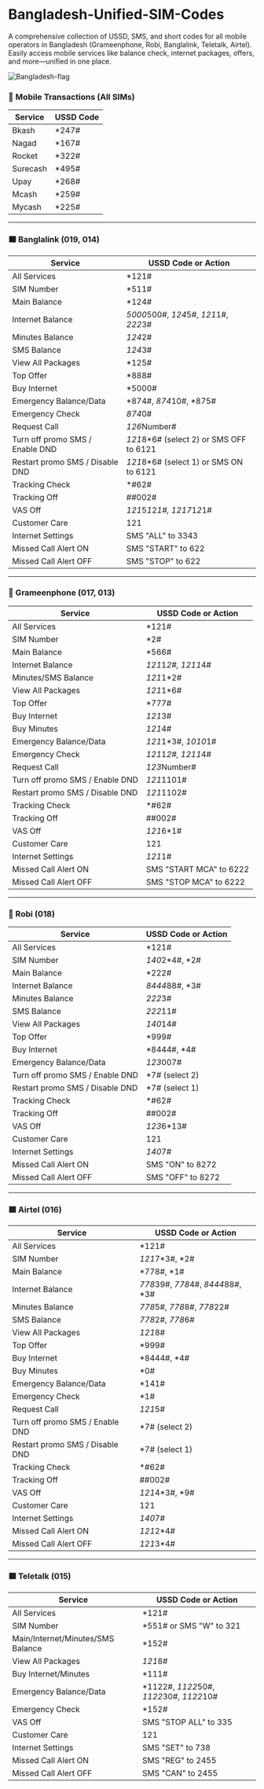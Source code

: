 # Bangladesh-Unified-SIM-Codes
A comprehensive collection of USSD, SMS, and short codes for all mobile operators in Bangladesh (Grameenphone, Robi, Banglalink, Teletalk, Airtel). Easily access mobile services like balance check, internet packages, offers, and more—unified in one place.

![Bangladesh-flag](https://en.wikipedia.org/wiki/Flag_of_Bangladesh#/media/File:Flag_of_Bangladesh.svg)

### 📱 Mobile Transactions (All SIMs)
| Service     | USSD Code |
|-------------|-----------|
| Bkash       | *247#     |
| Nagad       | *167#     |
| Rocket      | *322#     |
| Surecash    | *495#     |
| Upay        | *268#     |
| Mcash       | *259#     |
| Mycash      | *225#     |

---

### 🟧 Banglalink (019, 014)
| Service                        | USSD Code or Action                                  |
|--------------------------------|------------------------------------------------------|
| All Services                   | *121#                                               |
| SIM Number                     | *511#                                               |
| Main Balance                   | *124#                                               |
| Internet Balance               | *5000*500#, *124*5#, *121*1#, *222*3#               |
| Minutes Balance                | *124*2#                                             |
| SMS Balance                    | *124*3#                                             |
| View All Packages              | *125#                                               |
| Top Offer                      | *888#                                               |
| Buy Internet                   | *5000#                                              |
| Emergency Balance/Data         | *874#, *874*10#, *875#                              |
| Emergency Check                | *874*0#                                             |
| Request Call                   | *126*Number#                                        |
| Turn off promo SMS / Enable DND| *121*8*6# (select 2) or SMS OFF to 6121             |
| Restart promo SMS / Disable DND| *121*8*6# (select 1) or SMS ON to 6121              |
| Tracking Check                 | *#62#                                               |
| Tracking Off                   | ##002#                                              |
| VAS Off                        | *121*5*1*2*1#, *121*7*1*2*1#                         |
| Customer Care                  | 121                                                 |
| Internet Settings              | SMS "ALL" to 3343                                   |
| Missed Call Alert ON           | SMS "START" to 622                                  |
| Missed Call Alert OFF          | SMS "STOP" to 622                                   |

---

### 🔵 Grameenphone (017, 013)
| Service                        | USSD Code or Action                                  |
|--------------------------------|------------------------------------------------------|
| All Services                   | *121#                                               |
| SIM Number                     | *2#                                                 |
| Main Balance                   | *566#                                               |
| Internet Balance               | *121*1*2#, *121*1*4#                                |
| Minutes/SMS Balance            | *121*1*2#                                           |
| View All Packages              | *121*1*6#                                           |
| Top Offer                      | *777#                                               |
| Buy Internet                   | *121*3#                                             |
| Buy Minutes                    | *121*4#                                             |
| Emergency Balance/Data         | *121*1*3#, *1010*1#                                 |
| Emergency Check                | *121*1*2#, *121*1*4#                                |
| Request Call                   | *123*Number#                                        |
| Turn off promo SMS / Enable DND| *121*1101#                                          |
| Restart promo SMS / Disable DND| *121*1102#                                          |
| Tracking Check                 | *#62#                                               |
| Tracking Off                   | ##002#                                              |
| VAS Off                        | *121*6*1#                                           |
| Customer Care                  | 121                                                 |
| Internet Settings              | *121*1#                                             |
| Missed Call Alert ON           | SMS "START MCA" to 6222                             |
| Missed Call Alert OFF          | SMS "STOP MCA" to 6222                              |

---

### 🔴 Robi (018)
| Service                        | USSD Code or Action                                  |
|--------------------------------|------------------------------------------------------|
| All Services                   | *121#                                               |
| SIM Number                     | *140*2*4#, *2#                                      |
| Main Balance                   | *222#                                               |
| Internet Balance               | *8444*88#, *3#                                      |
| Minutes Balance                | *222*3#                                             |
| SMS Balance                    | *222*11#                                            |
| View All Packages              | *140*14#                                            |
| Top Offer                      | *999#                                               |
| Buy Internet                   | *8444#, *4#                                         |
| Emergency Balance/Data         | *123*007#                                           |
| Turn off promo SMS / Enable DND| *7# (select 2)                                      |
| Restart promo SMS / Disable DND| *7# (select 1)                                      |
| Tracking Check                 | *#62#                                               |
| Tracking Off                   | ##002#                                              |
| VAS Off                        | *123*6*13#                                          |
| Customer Care                  | 121                                                 |
| Internet Settings              | *140*7#                                             |
| Missed Call Alert ON           | SMS "ON" to 8272                                    |
| Missed Call Alert OFF          | SMS "OFF" to 8272                                   |

---

### 🟥 Airtel (016)
| Service                        | USSD Code or Action                                  |
|--------------------------------|------------------------------------------------------|
| All Services                   | *121#                                               |
| SIM Number                     | *121*7*3#, *2#                                      |
| Main Balance                   | *778#, *1#                                          |
| Internet Balance               | *778*39#, *778*4#, *8444*88#, *3#                   |
| Minutes Balance                | *778*5#, *778*8#, *778*22#                          |
| SMS Balance                    | *778*2#, *778*6#                                    |
| View All Packages              | *121*8#                                             |
| Top Offer                      | *999#                                               |
| Buy Internet                   | *8444#, *4#                                         |
| Buy Minutes                    | *0#                                                 |
| Emergency Balance/Data         | *141#                                               |
| Emergency Check                | *1#                                                 |
| Request Call                   | *121*5#                                             |
| Turn off promo SMS / Enable DND| *7# (select 2)                                      |
| Restart promo SMS / Disable DND| *7# (select 1)                                      |
| Tracking Check                 | *#62#                                               |
| Tracking Off                   | ##002#                                              |
| VAS Off                        | *121*4*3#, *9#                                      |
| Customer Care                  | 121                                                 |
| Internet Settings              | *140*7#                                             |
| Missed Call Alert ON           | *121*2*4#                                           |
| Missed Call Alert OFF          | *121*3*4#                                           |

---

### 🟩 Teletalk (015)
| Service                        | USSD Code or Action                                  |
|--------------------------------|------------------------------------------------------|
| All Services                   | *121#                                               |
| SIM Number                     | *551# or SMS "W" to 321                             |
| Main/Internet/Minutes/SMS Balance | *152#                                          |
| View All Packages              | *121*8#                                             |
| Buy Internet/Minutes           | *111#                                               |
| Emergency Balance/Data         | *1122#, *1122*50#, *1122*30#, *1122*10#             |
| Emergency Check                | *152#                                               |
| VAS Off                        | SMS "STOP ALL" to 335                               |
| Customer Care                  | 121                                                 |
| Internet Settings              | SMS "SET" to 738                                    |
| Missed Call Alert ON           | SMS "REG" to 2455                                   |
| Missed Call Alert OFF          | SMS "CAN" to 2455                                   |


